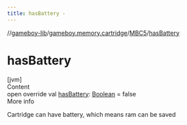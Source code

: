 ```yaml
---
title: hasBattery -
---
```

//[gameboy-lib](../../index.md)/[gameboy.memory.cartridge](../index.md)/[MBC5](index.md)/[hasBattery](has-battery.md)



# hasBattery  
[jvm]  
Content  
open override val [hasBattery](has-battery.md): [Boolean](https://kotlinlang.org/api/latest/jvm/stdlib/kotlin/-boolean/index.html) = false  
More info  


Cartridge can have battery, which means ram can be saved

  




